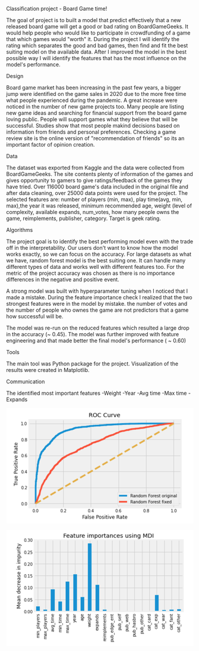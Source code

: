 Classification project - Board Game time!

The goal of project is to built a model that predict effectively that a new released board game will get a good or bad rating on BoardGameGeeks. It would help people who would like to participate in crowdfunding of a game that which games would "worth" it.
During the project I will identify the rating which separates the good and bad games, then find and fit the best suiting model on the available data.
After I improved the model in the best possible way I will identify the features that has the most influence on the model's performance.


Design

Board game market has been increasing in the past few years, a bigger jump were identified on the game sales in 2020 due to the more free time what people experienced during the pandemic. A great increase were noticed in the number of new game projects too. Many people are listing new game ideas and searching for financial support from the board game loving public. 
People will support games what they believe that will be successful. Studies show that most people makind decisions based on information from friends and personal preferences. Checking a game review site is the online version of "recommendation of friends" so its an important factor of opinion creation.

Data

The dataset was exported from Kaggle and the data were collected from BoardGameGeeks. The site contents plenty of information of the games and gives opportunity to gamers to give ratings/feedback of the games they have tried. 
Over 116000 board game's data included in the original file and after data cleaning, over 25000 data points were used for the project. The selected features are: number of players (min, max), play time(avg, min, max),the year it was released, minimum recommended age, weight (level of complexity, available expands, num_votes, how many people owns the game, reimplements, publisher, category. Target is geek rating.


Algorithms

The project goal is to identify the best performing model even with the trade off in the interpretability. Our users don't want to know how the model works exactly, so we can focus on the accuracy. For large datasets as what we have, random forest model is the best suiting one. It can handle many different types of data and works well with different features too.
For the metric of the project accuracy was chosen as there is no importance differences in the negative and positive event. 

A strong model was built with hyperparameter tuning when I noticed that I made a mistake. During the feature importance check I realized that the two strongest features were in the model by mistake. the number of votes and the number of people who ownes the game are not predictors that a game how successful will be.

The model was re-run on the reduced features which resulted a large drop in the accuracy (~ 0.45). The model was further improved with feature engineering and that made better the final model's performance ( ~ 0.60)


Tools

The main tool was Python package for the project. Visualization of the results were created in Matplotlib.


Communication

The identified most important features
 -Weight
 -Year
 -Avg time 
 -Max time
 -Expands


![ROC_curves](https://raw.githubusercontent.com/NemeGabi/Metis_Classification_Project/main/Old_fixed_ROC_curve.png)


![Feature_importance_chart](https://raw.githubusercontent.com/NemeGabi/Metis_Classification_Project/main/Feature_importance.png)